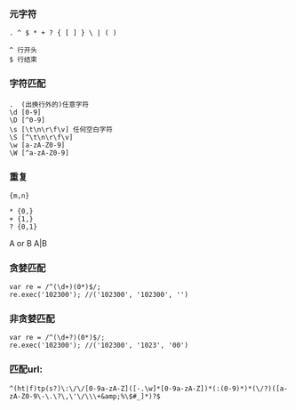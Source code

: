 ### 元字符

    . ^ $ * + ? { [ ] } \ | ( )

    ^ 行开头
    $ 行结束

### 字符匹配

    .  (出换行外的)任意字符
    \d [0-9]
    \D [^0-9]
    \s [\t\n\r\f\v] 任何空白字符
    \S [^\t\n\r\f\v]
    \w [a-zA-Z0-9]
    \W [^a-zA-Z0-9]

### 重复
    
    {m,n}

    * {0,}
    + {1,}
    ? {0,1}

A or B  A|B

### 贪婪匹配

    var re = /^(\d+)(0*)$/;
    re.exec('102300'); //('102300', '102300', '')

### 非贪婪匹配

    var re = /^(\d+?)(0*)$/;
    re.exec('102300'); //('102300', '1023', '00')

### 匹配url:

    ^(ht|f)tp(s?)\:\/\/[0-9a-zA-Z]([-.\w]*[0-9a-zA-Z])*(:(0-9)*)*(\/?)([a-zA-Z0-9\-\.\?\,\'\/\\\+&amp;%\$#_]*)?$
